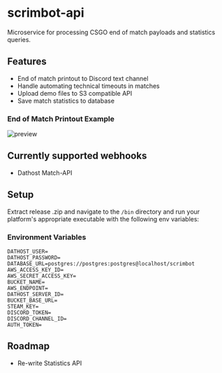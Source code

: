 # scrimbot-api

Microservice for processing CSGO end of match payloads and statistics queries.

## Features

- End of match printout to Discord text channel
- Handle automating technical timeouts in matches
- Upload demo files to S3 compatible API 
- Save match statistics to database

### End of Match Printout Example

![preview](https://i.imgur.com/mYhfN9D.png)

## Currently supported webhooks

- Dathost Match-API

## Setup

Extract release .zip and navigate to the `/bin` directory and run your platform's appropriate executable with the following env variables:

### Environment Variables

```dotenv
DATHOST_USER=
DATHOST_PASSWORD=
DATABASE_URL=postgres://postgres:postgres@localhost/scrimbot
AWS_ACCESS_KEY_ID=
AWS_SECRET_ACCESS_KEY=
BUCKET_NAME=
AWS_ENDPOINT=
DATHOST_SERVER_ID=
BUCKET_BASE_URL=
STEAM_KEY=
DISCORD_TOKEN=
DISCORD_CHANNEL_ID=
AUTH_TOKEN=
```

## Roadmap

- Re-write Statistics API
